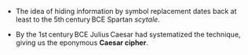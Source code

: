 - The idea of hiding information by symbol replacement dates back at least to the 5th century BCE Spartan _scytale_.
    
- By the 1st century BCE Julius Caesar had systematized the technique, giving us the eponymous **Caesar cipher**.